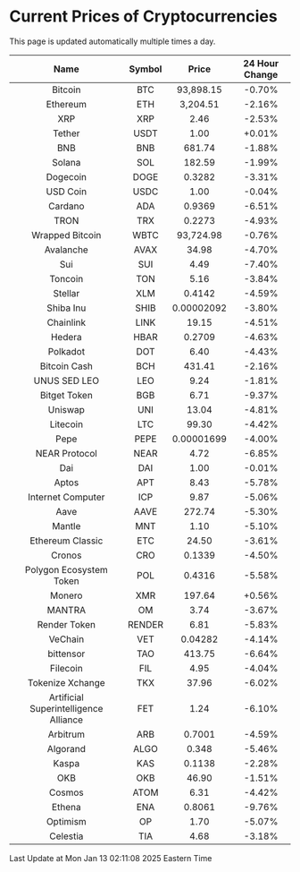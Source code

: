 # Current Prices of Cryptocurrencies
This page is updated automatically multiple times a day.

| Name | Symbol | Price | 24 Hour Change |
| :---: |:---:| :---: | :---: |
| Bitcoin | BTC | 93,898.15 | -0.70% |
| Ethereum | ETH | 3,204.51 | -2.16% |
| XRP | XRP | 2.46 | -2.53% |
| Tether | USDT | 1.00 | +0.01% |
| BNB | BNB | 681.74 | -1.88% |
| Solana | SOL | 182.59 | -1.99% |
| Dogecoin | DOGE | 0.3282 | -3.31% |
| USD Coin | USDC | 1.00 | -0.04% |
| Cardano | ADA | 0.9369 | -6.51% |
| TRON | TRX | 0.2273 | -4.93% |
| Wrapped Bitcoin | WBTC | 93,724.98 | -0.76% |
| Avalanche | AVAX | 34.98 | -4.70% |
| Sui | SUI | 4.49 | -7.40% |
| Toncoin | TON | 5.16 | -3.84% |
| Stellar | XLM | 0.4142 | -4.59% |
| Shiba Inu | SHIB | 0.00002092 | -3.80% |
| Chainlink | LINK | 19.15 | -4.51% |
| Hedera | HBAR | 0.2709 | -4.63% |
| Polkadot | DOT | 6.40 | -4.43% |
| Bitcoin Cash | BCH | 431.41 | -2.16% |
| UNUS SED LEO | LEO | 9.24 | -1.81% |
| Bitget Token | BGB | 6.71 | -9.37% |
| Uniswap | UNI | 13.04 | -4.81% |
| Litecoin | LTC | 99.30 | -4.42% |
| Pepe | PEPE | 0.00001699 | -4.00% |
| NEAR Protocol | NEAR | 4.72 | -6.85% |
| Dai | DAI | 1.00 | -0.01% |
| Aptos | APT | 8.43 | -5.78% |
| Internet Computer | ICP | 9.87 | -5.06% |
| Aave | AAVE | 272.74 | -5.30% |
| Mantle | MNT | 1.10 | -5.10% |
| Ethereum Classic | ETC | 24.50 | -3.61% |
| Cronos | CRO | 0.1339 | -4.50% |
| Polygon Ecosystem Token | POL | 0.4316 | -5.58% |
| Monero | XMR | 197.64 | +0.56% |
| MANTRA | OM | 3.74 | -3.67% |
| Render Token | RENDER | 6.81 | -5.83% |
| VeChain | VET | 0.04282 | -4.14% |
| bittensor | TAO | 413.75 | -6.64% |
| Filecoin | FIL | 4.95 | -4.04% |
| Tokenize Xchange | TKX | 37.96 | -6.02% |
| Artificial Superintelligence Alliance | FET | 1.24 | -6.10% |
| Arbitrum | ARB | 0.7001 | -4.59% |
| Algorand | ALGO | 0.348 | -5.46% |
| Kaspa | KAS | 0.1138 | -2.28% |
| OKB | OKB | 46.90 | -1.51% |
| Cosmos | ATOM | 6.31 | -4.42% |
| Ethena | ENA | 0.8061 | -9.76% |
| Optimism | OP | 1.70 | -5.07% |
| Celestia | TIA | 4.68 | -3.18% |

Last Update at Mon Jan 13 02:11:08 2025 Eastern Time